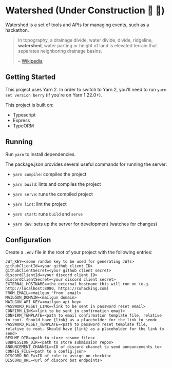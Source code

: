 # Watershed (Under Construction :construction: :construction_worker:)

Watershed is a set of tools and APIs for managing events, such as a hackathon.

> In topography, a drainage divide, water divide, divide, ridgeline, **watershed**, water parting or height of land is elevated terrain that separates neighboring drainage basins. 
>
> – [Wikipedia](https://en.wikipedia.org/wiki/Drainage_divide)

## Getting Started
This project uses Yarn 2. In order to switch to Yarn 2, you'll need to run `yarn set version berry` (if you're on Yarn 1.22.0+).

This project is built on:
* Typescript
* Express
* TypeORM

## Running
Run `yarn` to install dependencies.

The package.json provides several useful commands for running the server:

* `yarn compile`: compiles the project

* `yarn build`: lints and compiles the project

* `yarn serve`: runs the compiled project

* `yarn lint`: lint the project

* `yarn start`: runs `build` and `serve`

* `yarn dev`: sets up the server for development (watches for changes)

## Configuration
Create a `.env` file in the root of your project with the following entries:
```
JWT_KEY=<some random key to be used for generating JWTs>
githubClientId=<your github client ID>
githubClientSecret=<your github client secret>
discordClientId=<your discord client ID>
discordClientSecret=<your discord client secret>
EXTERNAL_HOSTNAME=<the external hostname this will run on (e.g. http://localhost:8080, https://cuhacking.com)
FROM_EMAIL=<mailgun 'from' email>
MAILGUN_DOMAIN=<mailgun domain>
MAILGUN_API_KEY=<mailgun api key>
PASSWORD_RESET_LINK=<link to be sent in password reset email>
CONFIRM_LINK=<link to be sent in confirmation email>
CONFIRM_TEMPLATE=<path to email confirmation template file, relative to root. Should have {link} as a placeholder for the link to send>
PASSWORD_RESET_TEMPLATE=<path to password reset template file, relative to root. Should have {link} as a placeholder for the link to send>
RESUME_DIR=<path to store resume files>
SUBMISSION_DIR=<path to store submission repos>
ANOUNCEMENT_CHANNEL=<ID of discord channel to send announcements to>
CONFIG_FILE=<path to a config.json>
DISCORD_ROLE=<ID of role to assign on checkin>
DISCORD_URL=<url of discord bot endpoints>
```